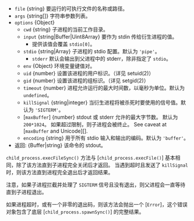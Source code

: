 <!-- YAML
added: v0.11.12
changes:
  - version: v8.0.0
    pr-url: https://github.com/nodejs/node/pull/10653
    description: The `input` option can now be a `Uint8Array`.
  - version: v6.2.1, v4.5.0
    pr-url: https://github.com/nodejs/node/pull/6939
    description: The `encoding` option can now explicitly be set to `buffer`.
-->

* `file` {string} 要运行的可执行文件的名称或路径。
* `args` {string[]} 字符串参数列表。
* `options` {Object}
  * `cwd` {string} 子进程的当前工作目录。
  * `input` {string|Buffer|Uint8Array} 要作为 stdin 传给衍生进程的值。
    - 提供该值会覆盖 `stdio[0]`。
  * `stdio` {string|Array} 子进程的 stdio 配置。默认为 `'pipe'`。
    - `stderr` 默认会输出到父进程中的 stderr，除非指定了 `stdio`。
  * `env` {Object} 环境变量键值对。
  * `uid` {number} 设置该进程的用户标识。（详见 setuid(2)）
  * `gid` {number} 设置该进程的组标识。（详见 setgid(2)）
  * `timeout` {number} 进程允许运行的最大时间数，以毫秒为单位。默认为 `undefined`。
  * `killSignal` {string|integer} 当衍生进程将被杀死时要使用的信号值。默认为 `'SIGTERM'`。
  * [`maxBuffer`] {number} stdout 或 stderr 允许的最大字节数。
    默认为 `200*1024`。
    如果超过限制，则子进程会被终止。
    See caveat at [`maxBuffer` and Unicode][].
  * `encoding` {string} 用于所有 stdio 输入和输出的编码。默认为 `'buffer'`。
* 返回: {Buffer|string} 该命令的 stdout。

`child_process.execFileSync()` 方法与 [`child_process.execFile()`] 基本相同，除了该方法直到子进程完全关闭后才返回。
当遇到超时且发送了 `killSignal` 时，则该方法直到进程完全退出后才返回结果。

注意，如果子进程拦截并处理了 `SIGTERM` 信号且没有退出，则父进程会一直等待直到子进程退出。

如果进程超时，或有一个非零的退出码，则该方法会抛出一个 [`Error`]，这个错误对象包含了底层 [`child_process.spawnSync()`] 的完整结果。

